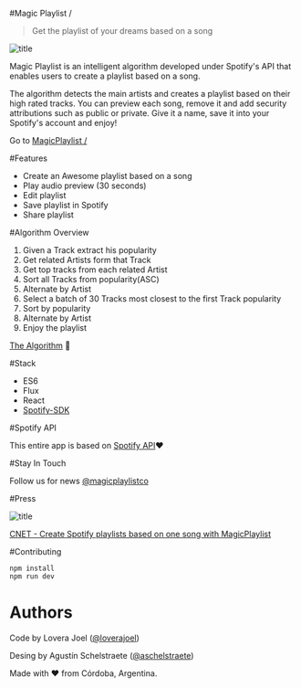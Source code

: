 #Magic Playlist /

> Get the playlist of your dreams based on a song

![title](https://raw.githubusercontent.com/loverajoel/magicplaylist/master/app/img/title-github.jpg)

Magic Playlist is an intelligent algorithm developed under Spotify's API that enables users to create a playlist based on a song.

The algorithm detects the main artists and creates a playlist based on their high rated tracks. You can preview each song, remove it and add security attributions such as public or private. Give it a name, save it into your Spotify's account and enjoy!

Go to [MagicPlaylist /](http://magicplaylist.co/)

#Features
- Create an Awesome playlist based on a song
- Play audio preview (30 seconds)
- Edit playlist
- Save playlist in Spotify
- Share playlist

#Algorithm Overview
1. Given a Track extract his popularity
2. Get related Artists form that Track
3. Get top tracks from each related Artist
4. Sort all Tracks from popularity(ASC)
5. Alternate by Artist
6. Select a batch of 30 Tracks most closest to the first Track popularity
7. Sort by popularity
8. Alternate by Artist
9. Enjoy the playlist

[The Algorithm](https://github.com/loverajoel/magicplaylist/blob/master/app/js/core/Magic.js) :star2: 

#Stack
- ES6
- Flux
- React
- [Spotify-SDK](https://github.com/loverajoel/spotify-sdk)

#Spotify API

This entire app is based on [Spotify API](https://developer.spotify.com/web-api/):heart:

#Stay In Touch

Follow us for news [@magicplaylistco](https://twitter.com/magicplaylistco)

#Press

![title](https://raw.githubusercontent.com/loverajoel/magicplaylist/master/app/img/press-cnet.jpg)

[CNET - Create Spotify playlists based on one song with MagicPlaylist](http://www.cnet.com/how-to/create-spotify-playlists-based-on-one-song-with-magicplaylist/)

#Contributing


```
npm install
npm run dev
```
# Authors

Code by Lovera Joel ([@loverajoel](https://twitter.com/loverajoel))

Desing by Agustín Schelstraete ([@aschelstraete](https://twitter.com/aschelstraete))


Made with :heart: from Córdoba, Argentina.
